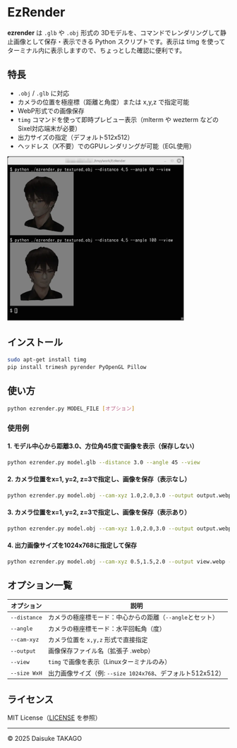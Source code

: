 # EzRender

**ezrender** は `.glb` や `.obj` 形式の 3Dモデルを、コマンドでレンダリングして静止画像として保存・表示できる Python スクリプトです。表示は timg を使ってターミナル内に表示しますので、ちょっとした確認に便利です。

## 特長

- `.obj` / `.glb` に対応
- カメラの位置を極座標（距離と角度）または x,y,z で指定可能
- WebP形式での画像保存
- `timg` コマンドを使って即時プレビュー表示（mlterm や wezterm などのSixel対応端末が必要）
- 出力サイズの指定（デフォルト512x512）
- ヘッドレス（X不要）でのGPUレンダリングが可能（EGL使用）

<img src="image/screenshot.webp" alt="ss" width="400">

## インストール

```bash
sudo apt-get install timg
pip install trimesh pyrender PyOpenGL Pillow
```

## 使い方

```bash
python ezrender.py MODEL_FILE [オプション]
```

### 使用例

#### 1. モデル中心から距離3.0、方位角45度で画像を表示（保存しない）

```bash
python ezrender.py model.glb --distance 3.0 --angle 45 --view
```

#### 2. カメラ位置をx=1, y=2, z=3で指定し、画像を保存（表示なし）

```bash
python ezrender.py model.obj --cam-xyz 1.0,2.0,3.0 --output output.webp
```

#### 3. カメラ位置をx=1, y=2, z=3で指定し、画像を保存（表示あり）

```bash
python ezrender.py model.obj --cam-xyz 1.0,2.0,3.0 --output output.webp --view
```

#### 4. 出力画像サイズを1024x768に指定して保存

```bash
python ezrender.py model.obj --cam-xyz 0.5,1.5,2.0 --output view.webp --size 1024x768
```

## オプション一覧

| オプション        | 説明 |
|------------------|------|
| `--distance`      | カメラの極座標モード：中心からの距離（`--angle`とセット） |
| `--angle`         | カメラの極座標モード：水平回転角（度） |
| `--cam-xyz`       | カメラ位置を `x,y,z` 形式で直接指定 |
| `--output`        | 画像保存ファイル名（拡張子 .webp） |
| `--view`          | `timg` で画像を表示（Linuxターミナルのみ） |
| `--size WxH`      | 出力画像サイズ（例: `--size 1024x768`、デフォルト512x512） |

## ライセンス

MIT License（[LICENSE](./LICENSE) を参照）

---

© 2025 Daisuke TAKAGO
